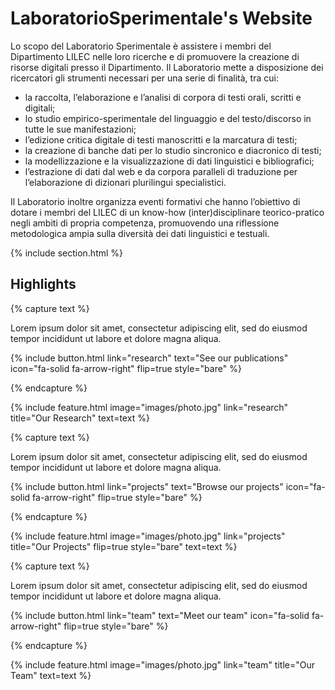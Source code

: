 ---
---

# LaboratorioSperimentale's Website

Lo scopo del Laboratorio Sperimentale è assistere i membri del Dipartimento LILEC nelle loro ricerche e di promuovere la creazione di risorse digitali presso il Dipartimento. Il Laboratorio mette a disposizione dei ricercatori gli strumenti necessari per una serie di finalità, tra cui:

- la raccolta, l’elaborazione e l’analisi di corpora di testi orali, scritti e digitali;
- lo studio empirico-sperimentale del linguaggio e del testo/discorso in tutte le sue manifestazioni;
- l’edizione critica digitale di testi manoscritti e la marcatura di testi;
- la creazione di banche dati per lo studio sincronico e diacronico di testi;
- la modellizzazione e la visualizzazione di dati linguistici e bibliografici;
- l’estrazione di dati dal web e da corpora paralleli di traduzione per l’elaborazione di dizionari plurilingui specialistici.

Il Laboratorio inoltre organizza eventi formativi che hanno l’obiettivo di dotare i membri del LILEC di un know-how (inter)disciplinare teorico-pratico negli ambiti di propria competenza, promuovendo una riflessione metodologica ampia sulla diversità dei dati linguistici e testuali.

{% include section.html %}

## Highlights

{% capture text %}

Lorem ipsum dolor sit amet, consectetur adipiscing elit, sed do eiusmod tempor incididunt ut labore et dolore magna aliqua.

{%
  include button.html
  link="research"
  text="See our publications"
  icon="fa-solid fa-arrow-right"
  flip=true
  style="bare"
%}

{% endcapture %}

{%
  include feature.html
  image="images/photo.jpg"
  link="research"
  title="Our Research"
  text=text
%}

{% capture text %}

Lorem ipsum dolor sit amet, consectetur adipiscing elit, sed do eiusmod tempor incididunt ut labore et dolore magna aliqua.

{%
  include button.html
  link="projects"
  text="Browse our projects"
  icon="fa-solid fa-arrow-right"
  flip=true
  style="bare"
%}

{% endcapture %}

{%
  include feature.html
  image="images/photo.jpg"
  link="projects"
  title="Our Projects"
  flip=true
  style="bare"
  text=text
%}

{% capture text %}

Lorem ipsum dolor sit amet, consectetur adipiscing elit, sed do eiusmod tempor incididunt ut labore et dolore magna aliqua.

{%
  include button.html
  link="team"
  text="Meet our team"
  icon="fa-solid fa-arrow-right"
  flip=true
  style="bare"
%}

{% endcapture %}

{%
  include feature.html
  image="images/photo.jpg"
  link="team"
  title="Our Team"
  text=text
%}
